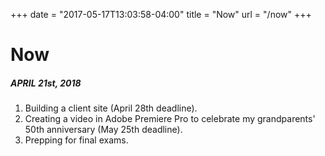 +++
date = "2017-05-17T13:03:58-04:00"
title = "Now"
url = "/now"
+++

# Now

##### APRIL 21st, 2018

1. Building a client site (April 28th deadline).
2. Creating a video in Adobe Premiere Pro to celebrate my grandparents' 50th anniversary (May 25th deadline). 
3. Prepping for final exams.

